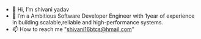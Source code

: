 - 👋 Hi, I’m shivani yadav
- 🌱 I’m a Ambitious Software Developer Engineer with 1year of experience in building scalable,reliable and high-performance systems.
- 📫 How to reach me "shivani16btcs@hmail.com"

<!---
shivani16btcs/shivani16btcs is a ✨ special ✨ repository because its `README.md` (this file) appears on your GitHub profile.
You can click the Preview link to take a look at your changes.
--->
